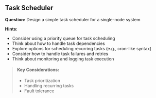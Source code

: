 
## Task Scheduler

**Question:** Design a simple task scheduler for a single-node system

**Hints:**
- Consider using a priority queue for task scheduling
- Think about how to handle task dependencies
- Explore options for scheduling recurring tasks (e.g., cron-like syntax)
- Consider how to handle task failures and retries
- Think about monitoring and logging task execution

> #### Key Considerations:
> - Task prioritization
> - Handling recurring tasks
> - Fault tolerance
